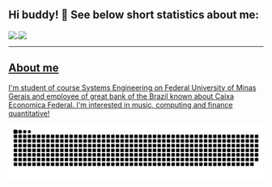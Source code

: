 ## Hi buddy! 👋 See below short statistics about me: 
<div>
  <a href="https://github.com/HelbertAguiar">
  <img height="180em"   align="center" src="https://github-readme-stats.vercel.app/api?username=HelbertAguiar&show_icons=true&theme=algolia&include_all_commits=true&count_private=true"/>
  <img height="180em"  align="center" src="https://github-readme-stats.vercel.app/api/top-langs/?username=HelbertAguiar&layout=compact&langs_count=7&theme=algolia" />
</div>
<hr>
  
## About me
  
I'm student of course Systems Engineering on Federal University of Minas Gerais and employee of great bank of the Brazil known about Caixa Economica Federal.
I'm interested in music, computing and finance quantitative! 
 
![Snake animation](https://github.com/ellen2121/ellen2121/blob/output/github-contribution-grid-snake.svg)
